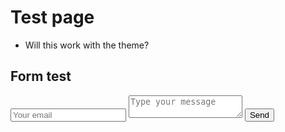 
# Test page

- Will this work with the theme?

<div id="test">
        <h2>Form test</h2>
        <div id="contact-form">
                <form action="" method="POST">
                <input type="email" name="_replyto" placeholder="Your email" required>
                <textarea name="message" placeholder="Type your message" required></textarea>
                <button type="submit">Send</button>
            </form>
        </div>
    </div>
